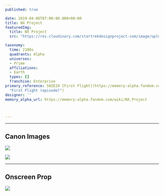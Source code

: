 ```yaml
---
published: true

date: 2019-04-06T07:00:00.000+00:00
title: NX Project
featuredImg:
  title: NX Project
  src: "https://res.cloudinary.com/startrekdesignproject-com/image/upload/v1554874019/NXProject2.png"

taxonomy:
  time: 2100s
  quadrants: Alpha
  universes:
  - Prime
  affiliations:
  - Earth
  types: []
  franchise: Enterprise
primary_reference: S02E24 [First Flight](https://memory-alpha.fandom.com/wiki/First_Flight_(episode)
  "First Flight (episode)")
designer: ''
memory_alpha_url: https://memory-alpha.fandom.com/wiki/NX_Project



---
```

___
## Canon Images

![](https://res.cloudinary.com/startrekdesignproject-com/image/upload/v1554874143/NXProject2-1.jpg)

![](https://res.cloudinary.com/startrekdesignproject-com/image/upload/v1554604580/NXProject1.jpg)

___
## Onscreen Prop

![](https://res.cloudinary.com/startrekdesignproject-com/image/upload/v1554605622/NXProjectProp.jpg)